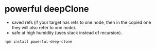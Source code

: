 # powerful deepClone

- saved refs (if your target has refs to one node, then in the copied one they will also refer to one node).
- safe at high humidity (uses stack instead of recursion).

```shell
npm install powerful-deep-clone
```

